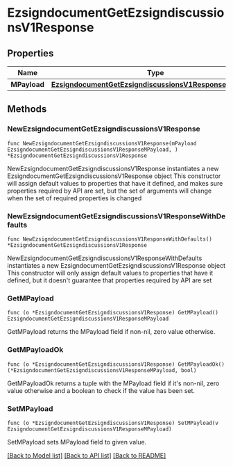 # EzsigndocumentGetEzsigndiscussionsV1Response

## Properties

Name | Type | Description | Notes
------------ | ------------- | ------------- | -------------
**MPayload** | [**EzsigndocumentGetEzsigndiscussionsV1ResponseMPayload**](EzsigndocumentGetEzsigndiscussionsV1ResponseMPayload.md) |  | 

## Methods

### NewEzsigndocumentGetEzsigndiscussionsV1Response

`func NewEzsigndocumentGetEzsigndiscussionsV1Response(mPayload EzsigndocumentGetEzsigndiscussionsV1ResponseMPayload, ) *EzsigndocumentGetEzsigndiscussionsV1Response`

NewEzsigndocumentGetEzsigndiscussionsV1Response instantiates a new EzsigndocumentGetEzsigndiscussionsV1Response object
This constructor will assign default values to properties that have it defined,
and makes sure properties required by API are set, but the set of arguments
will change when the set of required properties is changed

### NewEzsigndocumentGetEzsigndiscussionsV1ResponseWithDefaults

`func NewEzsigndocumentGetEzsigndiscussionsV1ResponseWithDefaults() *EzsigndocumentGetEzsigndiscussionsV1Response`

NewEzsigndocumentGetEzsigndiscussionsV1ResponseWithDefaults instantiates a new EzsigndocumentGetEzsigndiscussionsV1Response object
This constructor will only assign default values to properties that have it defined,
but it doesn't guarantee that properties required by API are set

### GetMPayload

`func (o *EzsigndocumentGetEzsigndiscussionsV1Response) GetMPayload() EzsigndocumentGetEzsigndiscussionsV1ResponseMPayload`

GetMPayload returns the MPayload field if non-nil, zero value otherwise.

### GetMPayloadOk

`func (o *EzsigndocumentGetEzsigndiscussionsV1Response) GetMPayloadOk() (*EzsigndocumentGetEzsigndiscussionsV1ResponseMPayload, bool)`

GetMPayloadOk returns a tuple with the MPayload field if it's non-nil, zero value otherwise
and a boolean to check if the value has been set.

### SetMPayload

`func (o *EzsigndocumentGetEzsigndiscussionsV1Response) SetMPayload(v EzsigndocumentGetEzsigndiscussionsV1ResponseMPayload)`

SetMPayload sets MPayload field to given value.



[[Back to Model list]](../README.md#documentation-for-models) [[Back to API list]](../README.md#documentation-for-api-endpoints) [[Back to README]](../README.md)


